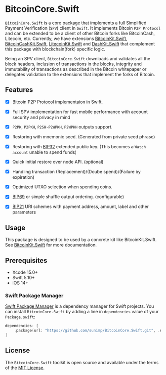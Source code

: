 # BitcoinCore.Swift

`BitcoinCore.Swift` is a core package that implements a full Simplified Payment Verification (`SPV`) client in `Swift`. It implements Bitcoin `P2P Protocol` and can be extended to be a client of other Bitcoin forks like BitcoinCash, Litecoin, etc. Currently, we have extensions [BitcoinKit.Swift](https://github.com/sunimp/BitcoinKit.Swift), [BitcoinCashKit.Swift](https://github.com/sunimp/BitcoinCashKit.Swift), [LitecoinKit.Swift](https://github.com/sunimp/LitecoinKit.Swift) and [DashKit.Swift](https://github.com/sunimp/DashKit.Swift) that complement this package with blockchain(fork) specific logic.

Being an SPV client, `BitcoinCore.Swift` downloads and validates all the block headers, inclusion of transactions in the blocks, integrity and immutability of transactions as described in the Bitcoin whitepaper or delegates validation to the extensions that implement the forks of Bitcoin.  

## Features

- [x] Bitcoin P2P Protocol implementaion in Swift.
- [x] Full SPV implementation for fast mobile performance with account security and privacy in mind
- [x] `P2PK`, `P2PKH`, `P2SH-P2WPKH`, `P2WPKH` outputs support.
- [x] Restoring with mnemonic seed. (Generated from private seed phrase)
- [x] Restoring with [BIP32](https://github.com/bitcoin/bips/blob/master/bip-0032.mediawiki) extended public key. (This becomes a `Watch account` unable to spend funds)
- [x] Quick initial restore over node API. (optional)
- [x] Handling transaction (Replacement)/(Doube spend)/(Failure by expiration)
- [x] Optimized UTXO selection when spending coins.
- [x] [BIP69](https://github.com/bitcoin/bips/blob/master/bip-0069.mediawiki) or simple shuffle output ordering. (configurable)
- [x] [BIP21](https://github.com/bitcoin/bips/blob/master/bip-0021.mediawiki) URI schemes with payment address, amount, label and other parameters


## Usage

This package is designed to be used by a concrete kit like BitcoinKit.Swift. See [BitcoinKit.Swift](https://github.com/sunimp/BitcoinKit.Swift) for more documentation.

## Prerequisites

* Xcode 15.0+
* Swift 5.10+
* iOS 14+

### Swift Package Manager

[Swift Package Manager](https://www.swift.org/package-manager/) is a dependency manager for Swift projects. You can install `BitcoinCore.Swift` by adding a line in `dependencies` value of your `Package.swift`:

```swift
dependencies: [
    .package(url: "https://github.com/sunimp/BitcoinCore.Swift.git", .upToNextMajor(from: "3.1.1"))
]
```

## License

The `BitcoinCore.Swift` toolkit is open source and available under the terms of the [MIT License](https://github.com/sunimp/BitcoinCore.Swift/blob/master/LICENSE).

